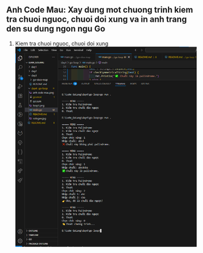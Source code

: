 ## Anh Code Mau: Xay dung mot chuong trinh kiem tra chuoi nguoc, chuoi doi xung va in anh trang den su dung ngon ngu Go

1. Kiem tra chuoi nguoc, chuoi doi xung
   ![Ket qua](https://github.com/anlt-sudo/LeAn_GoLang/blob/main/day4/go-loop/examples/ket-qua-loop2.png)
